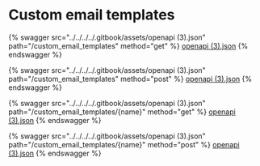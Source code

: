 # Custom email templates

{% swagger src="../../../../.gitbook/assets/openapi (3).json" path="/custom_email_templates" method="get" %}
[openapi (3).json](<../../../../.gitbook/assets/openapi (3).json>)
{% endswagger %}

{% swagger src="../../../../.gitbook/assets/openapi (3).json" path="/custom_email_templates" method="post" %}
[openapi (3).json](<../../../../.gitbook/assets/openapi (3).json>)
{% endswagger %}

{% swagger src="../../../../.gitbook/assets/openapi (3).json" path="/custom_email_templates/{name}" method="get" %}
[openapi (3).json](<../../../../.gitbook/assets/openapi (3).json>)
{% endswagger %}

{% swagger src="../../../../.gitbook/assets/openapi (3).json" path="/custom_email_templates/{name}" method="post" %}
[openapi (3).json](<../../../../.gitbook/assets/openapi (3).json>)
{% endswagger %}
